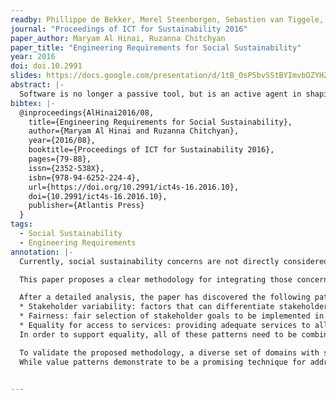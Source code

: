 ```yaml
---
readby: Phillippe de Bekker, Merel Steenbergen, Sebastien van Tiggele, Ivor Zagorac
journal: "Proceedings of ICT for Sustainability 2016"
paper_author: Maryam Al Hinai, Ruzanna Chitchyan
paper_title: "Engineering Requirements for Social Sustainability"
year: 2016
doi: doi.10.2991
slides: https://docs.google.com/presentation/d/1tB_OsP5bvSStBYImvbOZYHZfdxpcIcrU7fH9Vb_SVZY/
abstract: |-
  Software is no longer a passive tool, but is an active agent in shaping modern communities. Yet, to date, software engineers do not endeavour to explicitly state requirements which a software system must fulfil if it is to positively contribute to the well-being (that is the social sustainability) of its user community. This paper presents a proposal on how to bridge this gap. It notes that social sustainability requirements stem from key societal values, such as equity, security, education, which can be elicited into value patterns. Such patterns can then serve as templates for software requirements specification. The viability of this proposal is demonstrated through formation of equity value patterns, which are instantiated as requirements to 6 sample studies. We observe that while each organisation and sub-community will have own diverse cultural and traditional values with respective requirements, the fundamental notions (such as equity, security, freedom) that serve as the core of social sustainability remain relatively stable. It is such values that we propose to elicit into patterns for requirements specification.
bibtex: |-
  @inproceedings{AlHinai2016/08,
    title={Engineering Requirements for Social Sustainability},
    author={Maryam Al Hinai and Ruzanna Chitchyan},
    year={2016/08},
    booktitle={Proceedings of ICT for Sustainability 2016},
    pages={79-88},
    issn={2352-538X},
    isbn={978-94-6252-224-4},
    url={https://doi.org/10.2991/ict4s-16.2016.10},
    doi={10.2991/ict4s-16.2016.10},
    publisher={Atlantis Press}
  }
tags:
  - Social Sustainability
  - Engineering Requirements
annotation: |-
  Currently, social sustainability concerns are not directly considered in common requirement engineering practices for software development. Developers have no clear guideline on how to identify, model, measure and translate values into requirements.

  This paper proposes a clear methodology for integrating those concerns into requirement engineering using “value patterns”. This methodology is based on core societal values discovered in a previous literature review and flagged as universally important by several international standards. The identification of value patterns should lead to a concrete set of requirements centred around stable societal values for any given application, without immediate focus on a specific software project or domain. Otherwise, moral and personal values tend to cause conflict. 

  After a detailed analysis, the paper has discovered the following patterns for the ‘equality’ value:
  * Stakeholder variability: factors that can differentiate stakeholders (e.g. gender, educational attainment, health, economic power)
  * Fairness: fair selection of stakeholder goals to be implemented in the system (e.g. equal opportunities, equal pay for work of equal value, fair competition, fair distribution and ownership of resources)
  * Equality for access to services: providing adequate services to all (diverse) types of stakeholders to enable them equal opportunities to complete a given goal (e.g. accessible facilities)
  In order to support equality, all of these patterns need to be combined. Fairness and equality for access to services need to respect stakeholder variabilities. Ultimately, this requires refining identified goals or setting additional goals.

  To validate the proposed methodology, a diverse set of domains with similar solutions has been identified successfully via the application of value patterns. 
  While value patterns demonstrate to be a promising technique for addressing social sustainability in requirement engineering, more values should be analysed in detail to build a more complete list of value patterns that enable the application of the methodology to become a common practice in software engineering processes.

  
---
```


<!--mandatory fields: paper_title, readby, paper_author, journal, year, doi or preprint or arxiv, slides (if you have), abstract, annotation -->
